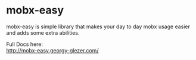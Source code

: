 # mobx-easy

mobx-easy is simple library that makes your day to day mobx usage easier and adds some extra abilities.

Full Docs here: <br> http://mobx-easy.georgy-glezer.com/

